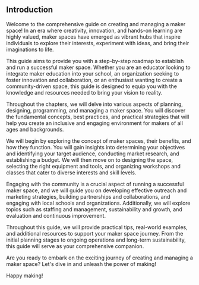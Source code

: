 ## Introduction

Welcome to the comprehensive guide on creating and managing a maker space! In an era where creativity, innovation, and hands-on learning are highly valued, maker spaces have emerged as vibrant hubs that inspire individuals to explore their interests, experiment with ideas, and bring their imaginations to life.

This guide aims to provide you with a step-by-step roadmap to establish and run a successful maker space. Whether you are an educator looking to integrate maker education into your school, an organization seeking to foster innovation and collaboration, or an enthusiast wanting to create a community-driven space, this guide is designed to equip you with the knowledge and resources needed to bring your vision to reality.

Throughout the chapters, we will delve into various aspects of planning, designing, programming, and managing a maker space. You will discover the fundamental concepts, best practices, and practical strategies that will help you create an inclusive and engaging environment for makers of all ages and backgrounds.

We will begin by exploring the concept of maker spaces, their benefits, and how they function. You will gain insights into determining your objectives and identifying your target audience, conducting market research, and establishing a budget. We will then move on to designing the space, selecting the right equipment and tools, and organizing workshops and classes that cater to diverse interests and skill levels.

Engaging with the community is a crucial aspect of running a successful maker space, and we will guide you on developing effective outreach and marketing strategies, building partnerships and collaborations, and engaging with local schools and organizations. Additionally, we will explore topics such as staffing and management, sustainability and growth, and evaluation and continuous improvement.

Throughout this guide, we will provide practical tips, real-world examples, and additional resources to support your maker space journey. From the initial planning stages to ongoing operations and long-term sustainability, this guide will serve as your comprehensive companion.

Are you ready to embark on the exciting journey of creating and managing a maker space? Let's dive in and unleash the power of making!

Happy making!
